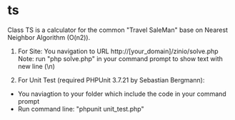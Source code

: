# ts
Class TS is a calculator for the common "Travel SaleMan" base on Nearest Neighbor Algorithm (O(n2)).

1. For Site: 
You navigation to URL http://[your_domain]/zinio/solve.php
Note: run "php solve.php" in your command prompt to show text with new line (\n)

2. For Unit Test (required PHPUnit 3.7.21 by Sebastian Bergmann):

- You naviagtion to your folder which include the code in your command prompt
- Run command line: "phpunit unit_test.php"

